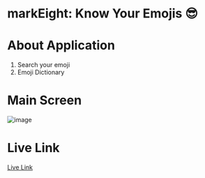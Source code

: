 # markEight: Know Your Emojis 😎

# About Application

1. Search your emoji
2. Emoji Dictionary

# Main Screen

![image](https://res.cloudinary.com/debo7pflq/image/upload/v1662188894/github/Screenshot_1495_donj3q.png)

# Live Link

[Live Link]()
